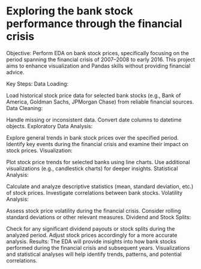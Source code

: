 # Exploring the bank stock performance through the financial crisis

Objective:
Perform EDA on bank stock prices, specifically focusing on the period spanning the financial crisis of 2007–2008 to early 2016. This project aims to enhance visualization and Pandas skills without providing financial advice.

Key Steps:
Data Loading:

Load historical stock price data for selected bank stocks (e.g., Bank of America, Goldman Sachs, JPMorgan Chase) from reliable financial sources.
Data Cleaning:

Handle missing or inconsistent data.
Convert date columns to datetime objects.
Exploratory Data Analysis:

Explore general trends in bank stock prices over the specified period.
Identify key events during the financial crisis and examine their impact on stock prices.
Visualization:

Plot stock price trends for selected banks using line charts.
Use additional visualizations (e.g., candlestick charts) for deeper insights.
Statistical Analysis:

Calculate and analyze descriptive statistics (mean, standard deviation, etc.) of stock prices.
Investigate correlations between bank stocks.
Volatility Analysis:

Assess stock price volatility during the financial crisis.
Consider rolling standard deviations or other relevant measures.
Dividend and Stock Splits:

Check for any significant dividend payouts or stock splits during the analyzed period.
Adjust stock prices accordingly for a more accurate analysis.
Results:
The EDA will provide insights into how bank stocks performed during the financial crisis and subsequent years. Visualizations and statistical analyses will help identify trends, patterns, and potential correlations.
